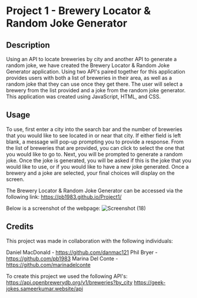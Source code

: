 # Project 1 - Brewery Locator & Random Joke Generator

## Description

Using an API to locate breweries by city and another API to generate a random joke, we have created the Brewery Locator & Random Joke Generator application. Using two API's paired together for this application provides users with both a list of breweries in their area, as well as a random joke that they can use once they get there. The user will select a brewery from the list provided and a joke from the random joke generator. This application was created using JavaScript, HTML, and CSS.


## Usage

To use, first enter a city into the search bar and the number of breweries that you would like to see located in or near that city. If either field is left blank, a message will pop-up prompting you to provide a response. From the list of breweries that are provided, you can click to select the one that you would like to go to. Next, you will be prompted to generate a random joke. Once the joke is generated, you will be asked if this is the joke that you would like to use, or if you would like to have a new joke generated. Once a brewery and a joke are selected, your final choices will display on the screen.


The Brewery Locator & Random Joke Generator can be accessed via the following link: https://pb1983.github.io/Project1/  


Below is a screenshot of the webpage:
![Screenshot (18)](https://github.com/pb1983/Project1/assets/137957098/4d43e7b0-5548-4118-8856-232bee0d6d64)



## Credits

This project was made in collaboration with the following individuals:
 
Daniel MacDonald - https://github.com/danmac121
Phil Bryer - https://github.com/pb1983 
Marina Del Conte - https://github.com/marinadelconte

To create this project we used the following API's:
https://api.openbrewerydb.org/v1/breweries?by_city
https://geek-jokes.sameerkumar.website/api



